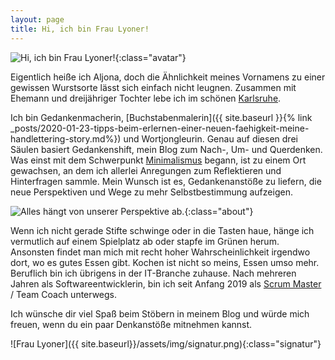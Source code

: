 ```yaml
---
layout: page
title: Hi, ich bin Frau Lyoner!
---
```


![Hi, ich bin Frau Lyoner!]({{site.baseurl}}/assets/img/fraulyoner.jpg){:class="avatar"}

Eigentlich heiße ich Aljona, doch die Ähnlichkeit meines Vornamens zu einer
gewissen Wurstsorte lässt sich einfach nicht leugnen. Zusammen mit Ehemann und
dreijähriger Tochter lebe ich im schönen [Karlsruhe](https://goo.gl/maps/F6tkxwQSBakWrCcc6).

Ich bin Gedankenmacherin, [Buchstabenmalerin]({{ site.baseurl }}{% link _posts/2020-01-23-tipps-beim-erlernen-einer-neuen-faehigkeit-meine-handlettering-story.md%})
und Wortjongleurin. Genau auf diesen drei Säulen basiert Gedankenshift, mein
Blog zum Nach-, Um- und Querdenken. Was einst mit dem Schwerpunkt
[Minimalismus]({{site.baseurl}}/tags/Minimalismus) begann, ist zu einem Ort
gewachsen, an dem ich allerlei Anregungen zum Reflektieren und Hinterfragen
sammle. Mein Wunsch ist es, Gedankenanstöße zu liefern, die neue Perspektiven
und Wege zu mehr Selbstbestimmung aufzeigen.

![Alles hängt von unserer Perspektive ab.]({{site.baseurl}}/assets/img/categories/Entscheidungen.jpg){:class="about"}

Wenn ich nicht gerade Stifte schwinge oder in die Tasten haue, hänge ich
vermutlich auf einem Spielplatz ab oder stapfe im Grünen herum. Ansonsten findet
man mich mit recht hoher Wahrscheinlichkeit irgendwo dort, wo es gutes Essen
gibt. Kochen ist nicht so meins, Essen umso mehr. Beruflich bin ich übrigens in
der IT-Branche zuhause. Nach mehreren Jahren als Softwareentwicklerin, bin ich
seit Anfang 2019 als
[Scrum Master](https://t3n.de/news/scrum-master-aufgaben-ausbildung-gehalt-800972/) /
Team Coach unterwegs.

Ich wünsche dir viel Spaß beim Stöbern in meinem Blog und würde mich freuen,
wenn du ein paar Denkanstöße mitnehmen kannst.

![Frau Lyoner]({{ site.baseurl}}/assets/img/signatur.png){:class="signatur"}
